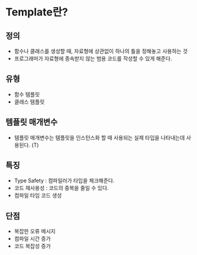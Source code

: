 # Template란?

## 정의
- 함수나 클래스를 생성할 때, 자료형에 상관없이 하나의 틀을 정해놓고 사용하는 것
- 프로그래머가 자료형에 종속받지 않는 범용 코드를 작성할 수 있게 해준다.

## 유형
- 함수 템플릿
- 클래스 템플릿

## 템플릿 매개변수
- 템플릿 매개변수는 템플릿을 인스턴스화 할 때 사용되는 실제 타입을 나타내는데 사용된다. (T)

## 특징
- Type Safety : 컴파일러가 타입을 체크해준다.
- 코드 재사용성 : 코드의 중복을 줄일 수 있다.
- 컴파일 타임 코드 생성

## 단점
- 복잡한 오류 메시지
- 컴파일 시간 증가
- 코드 복잡성 증가